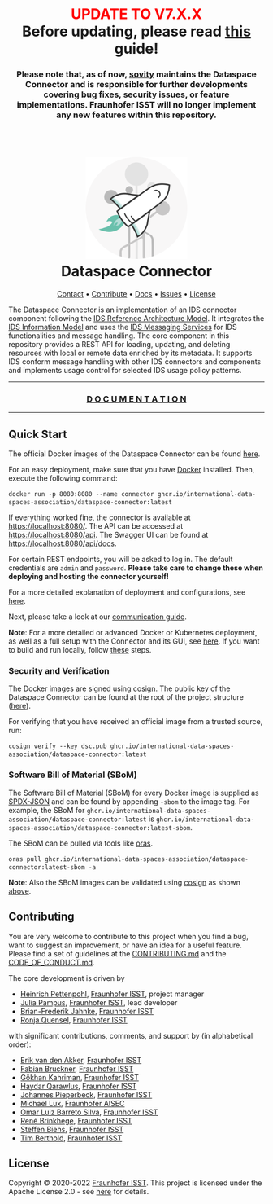 <h1 align="center" >
    <span style="color:red">UPDATE TO V7.X.X</span><br>
    Before updating, please read
    <a href="https://international-data-spaces-association.github.io/DataspaceConnector/Deployment/DatabaseMigration">this</a>
    guide!
</h1>

<h3 align="center" >
    Please note that, as of now, <a href="https://sovity.de/">sovity</a> maintains the Dataspace
    Connector and is responsible for further developments covering bug fixes, security issues, or
    feature implementations. Fraunhofer ISST will no longer implement any new features within this
    repository.
</h3>

<h1 align="center">
  <br>
    <img alt="Logo" width="200" src="docs/assets/images/dsc_logo.png"/>
  <br>
      Dataspace Connector
  <br>
</h1>


<p align="center">
  <a href="mailto:info@dataspace-connector.de">Contact</a> •
  <a href="#contributing">Contribute</a> •
  <a href="https://international-data-spaces-association.github.io/DataspaceConnector/">Docs</a> •
  <a href="https://github.com/International-Data-Spaces-Association/DataspaceConnector/issues">Issues</a> •
  <a href="#license">License</a>
</p>


The Dataspace Connector is an implementation of an IDS connector component following the
[IDS Reference Architecture Model](https://www.internationaldataspaces.org/wp-content/uploads/2019/03/IDS-Reference-Architecture-Model-3.0.pdf).
It integrates the [IDS Information Model](https://github.com/International-Data-Spaces-Association/InformationModel)
and uses the [IDS Messaging Services](https://github.com/International-Data-Spaces-Association/IDS-Messaging-Services)
for IDS functionalities and message handling.
The core component in this repository provides a REST API for loading, updating, and deleting
resources with local or remote data enriched by its metadata. It supports IDS conform message
handling with other IDS connectors and components and implements usage control for selected IDS
usage policy patterns.

***

<h3 align="center" >
  <a href="https://international-data-spaces-association.github.io/DataspaceConnector/">
    D O C U M E N T A T I O N
  </a>
</h3>

***

## Quick Start

The official Docker images of the Dataspace Connector can be found
[here](https://github.com/International-Data-Spaces-Association/DataspaceConnector/pkgs/container/dataspace-connector).

For an easy deployment, make sure that you have [Docker](https://docs.docker.com/get-docker/)
installed. Then, execute the following command:

```commandline
docker run -p 8080:8080 --name connector ghcr.io/international-data-spaces-association/dataspace-connector:latest
```

If everything worked fine, the connector is available at
[https://localhost:8080/](https://localhost:8080/). The API can be accessed at
[https://localhost:8080/api](https://localhost:8080/api). The Swagger UI can be found at
[https://localhost:8080/api/docs](https://localhost:8080/api/docs).

For certain REST endpoints, you will be asked to log in. The default credentials are `admin` and
`password`. **Please take care to change these when deploying and hosting the connector yourself!**

For a more detailed explanation of deployment and configurations, see
[here](https://international-data-spaces-association.github.io/DataspaceConnector/Deployment).

Next, please take a look at our
[communication guide](https://international-data-spaces-association.github.io/DataspaceConnector/CommunicationGuide).

**Note**:
For a more detailed or advanced Docker or Kubernetes deployment, as well as a full setup with the
Connector and its GUI, see [here](https://github.com/International-Data-Spaces-Association/IDS-Deployment-Examples/tree/main/dataspace-connector).
If you want to build and run locally, follow [these](https://international-data-spaces-association.github.io/DataspaceConnector/GettingStarted#local-build) steps.


### Security and Verification

The Docker images are signed using [cosign](https://github.com/sigstore/cosign).
The public key of the Dataspace Connector can be found at the root of the project structure
([here](https://github.com/International-Data-Spaces-Association/DataspaceConnector/blob/main/dsc.pub)).

For verifying that you have received an official image from a trusted source, run:

```commandline
cosign verify --key dsc.pub ghcr.io/international-data-spaces-association/dataspace-connector:latest
```

### Software Bill of Material (SBoM)

The Software Bill of Material (SBoM) for every Docker image is supplied as
[SPDX-JSON](https://spdx.org/licenses/JSON.html) and can be found by appending `-sbom` to the
image tag. For example, the SBoM for `ghcr.io/international-data-spaces-association/dataspace-connector:latest`
is `ghcr.io/international-data-spaces-association/dataspace-connector:latest-sbom`.

The SBoM can be pulled via tools like [oras](https://github.com/oras-project/oras).

```commandline
oras pull ghcr.io/international-data-spaces-association/dataspace-connector:latest-sbom -a
```

**Note**: Also the SBoM images can be validated using [cosign](https://github.com/sigstore/cosign)
as shown [above](#security-and-verification).

## Contributing

You are very welcome to contribute to this project when you find a bug, want to suggest an
improvement, or have an idea for a useful feature. Please find a set of guidelines at the
[CONTRIBUTING.md](CONTRIBUTING.md) and the [CODE_OF_CONDUCT.md](CODE_OF_CONDUCT.md).

The core development is driven by
* [Heinrich Pettenpohl](https://github.com/HeinrichPet), [Fraunhofer ISST](https://www.isst.fraunhofer.de/en.html), project manager
* [Julia Pampus](https://github.com/juliapampus), [Fraunhofer ISST](https://www.isst.fraunhofer.de/en.html), lead developer
* [Brian-Frederik Jahnke](https://github.com/brianjahnke), [Fraunhofer ISST](https://www.isst.fraunhofer.de/en.html)
* [Ronja Quensel](https://github.com/ronjaquensel), [Fraunhofer ISST](https://www.isst.fraunhofer.de/en.html)

with significant contributions, comments, and support by (in alphabetical order):
* [Erik van den Akker](https://github.com/vdakker), [Fraunhofer ISST](https://www.isst.fraunhofer.de/en.html)
* [Fabian Bruckner](https://github.com/fabianbruckner), [Fraunhofer ISST](https://www.isst.fraunhofer.de/en.html)
* [Gökhan Kahriman](https://github.com/goekhanKahriman), [Fraunhofer ISST](https://www.isst.fraunhofer.de/en.html)
* [Haydar Qarawlus](https://github.com/hqarawlus), [Fraunhofer ISST](https://www.isst.fraunhofer.de/en.html)
* [Johannes Pieperbeck](https://github.com/jpieperbeck), [Fraunhofer ISST](https://www.isst.fraunhofer.de/en.html)
* [Michael Lux](https://github.com/milux), [Fraunhofer AISEC](https://www.aisec.fraunhofer.de/en.html)
* [Omar Luiz Barreto Silva](https://github.com/ob-silva), [Fraunhofer ISST](https://www.isst.fraunhofer.de/en.html)
* [René Brinkhege](https://github.com/renebrinkhege), [Fraunhofer ISST](https://www.isst.fraunhofer.de/en.html)
* [Steffen Biehs](https://github.com/steffen-biehs), [Fraunhofer ISST](https://www.isst.fraunhofer.de/en.html)
* [Tim Berthold](https://github.com/tmberthold), [Fraunhofer ISST](https://www.isst.fraunhofer.de/en.html)

## License
Copyright © 2020-2022 [Fraunhofer ISST](https://www.isst.fraunhofer.de/en.html).
This project is licensed under the Apache License 2.0 - see [here](LICENSE) for details.
